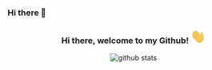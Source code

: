 ### Hi there 👋

<div align="center">

  ### Hi there, welcome to my Github! <img src="https://github.com/ABSphreak/ABSphreak/blob/master/gifs/Hi.gif" width="30px">
  ![github stats](https://github-readme-stats.vercel.app/api?username=ocasusMaximus&show_icons=true)
  
</div>  

<div align="center">
